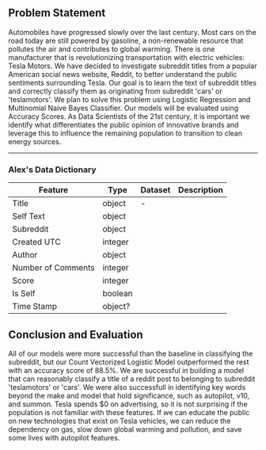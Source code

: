 ## Problem Statement

Automobiles have progressed slowly over the last century. Most cars on the road today are still powered by gasoline, a non-renewable resource that pollutes the air and contributes to global warming. There is one manufacturer that is revolutionizing transportation with electric vehicles: Tesla Motors. We have decided to investigate subreddit titles from a popular American social news website, Reddit, to better understand the public sentiments surrounding Tesla. Our goal is to learn the text of subreddit titles and correctly classify them as originating from subreddit 'cars' or 'teslamotors'. We plan to solve this problem using Logistic Regression and Multinomial Naive Bayes Classifier. Our models will be evaluated using Accuracy Scores. As Data Scientists of the 21st century, it is important we identify what differentiates the public opinion of innovative brands and leverage this to influence the remaining population to transition to clean energy sources.
_____________________________________________________________________


### Alex's Data Dictionary ###

|Feature|Type|Dataset|Description|
|---|---|---|---|
|Title|object|-| |
|Self Text|object| |
|Subreddit|object| |
|Created UTC|integer| |
|Author|object| |
|Number of Comments|integer| |
|Score|integer| |
|Is Self|boolean| |
|Time Stamp|object?| |

## Conclusion and Evaluation

All of our models were more successful than the baseline in classifying the subreddit, but our Count Vectorized Logistic Model outperformed the rest with an accuracy score of 88.5%. We are successful in building a model that can reasonably classify a title of a reddit post to belonging to subreddit 'teslamotors' or 'cars'. We were also successfull in identifying key words beyond the make and model that hold significance, such as autopilot, v10, and summon. Tesla spends $0 on advertising, so it is not surprising if the population is not familiar with these features. If we can educate the public on new technologies that exist on Tesla vehicles, we can reduce the dependency on gas, slow down global warming and pollution, and save some lives with autopilot features.